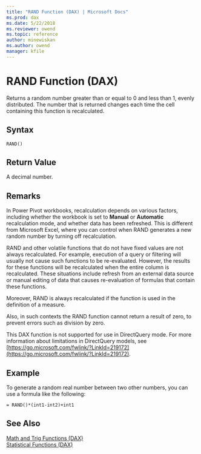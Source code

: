 ```yaml
---
title: "RAND Function (DAX) | Microsoft Docs"
ms.prod: dax
ms.date: 5/22/2018
ms.reviewer: owend
ms.topic: reference
author: minewiskan
ms.author: owend
manager: kfile
---
```

# RAND Function (DAX)
Returns a random number greater than or equal to 0 and less than 1, evenly distributed. The number that is returned changes each time the cell containing this function is recalculated.  
  
## Syntax  
  
```dax
RAND()  
```
  
## Return Value  
A decimal number.  
  
## Remarks  
In Power Pivot workbooks, recalculation depends on various factors, including whether the workbook is set to **Manual** or **Automatic** recalculation mode, and whether data has been refreshed. This is different from Microsoft Excel, where you can control when RAND generates a new random number by turning off recalculation.  
  
RAND and other volatile functions that do not have fixed values are not always recalculated. For example, execution of a query or filtering will usually not cause such functions to be re-evaluated. However, the results for these functions will be recalculated when the entire column is recalculated. These situations include refresh from an external data source or manual editing of data that causes re-evaluation of formulas that contain these functions.  
  
Moreover, RAND is always recalculated if the function is used in the definition of a measure.  
  
Also, in such contexts the RAND function cannot return a result of zero, to prevent errors such as division by zero.  
  
This DAX function is not supported for use in DirectQuery mode. For more information about limitations in DirectQuery models, see  [https://go.microsoft.com/fwlink/?LinkId=219172](https://go.microsoft.com/fwlink/?LinkId=219172).  
  
## Example  
To generate a random real number between two other numbers, you can use a formula like the following:  
  
```dax
= RAND()*(int1-int2)+int1  
```
  
## See Also  
[Math and Trig Functions &#40;DAX&#41;](math-and-trig-functions-dax.md)  
[Statistical Functions &#40;DAX&#41;](statistical-functions-dax.md)  
  
